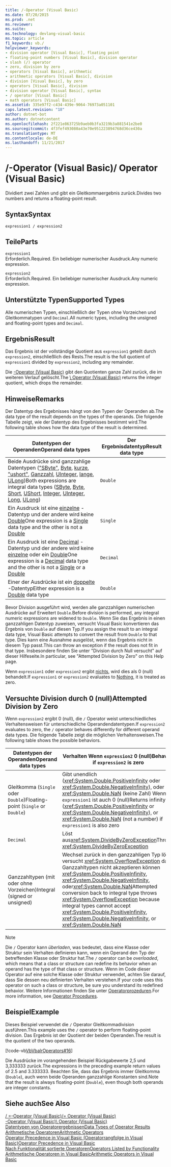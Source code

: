 ```yaml
---
title: /-Operator (Visual Basic)
ms.date: 07/20/2015
ms.prod: .net
ms.reviewer: 
ms.suite: 
ms.technology: devlang-visual-basic
ms.topic: article
f1_keywords: vb./
helpviewer_keywords:
- division operator [Visual Basic], floating point
- floating-point numbers [Visual Basic], division operator
- slash (/) operator
- zero, division by zero
- operators [Visual Basic], arithmetic
- arithmetic operators [Visual Basic], division
- division [Visual Basic], by zero
- operators [Visual Basic], division
- division operator [Visual Basic], syntax
- / operator [Visual Basic]
- math operators [Visual Basic]
ms.assetid: 335e97f2-c434-439e-9064-76973a051101
caps.latest.revision: "18"
author: dotnet-bot
ms.author: dotnetcontent
ms.openlocfilehash: 2f221e863725b9aeb0b3fa3219b3a881541e2be0
ms.sourcegitcommit: 4f3fef493080a43e70e951223894768d36ce430a
ms.translationtype: MT
ms.contentlocale: de-DE
ms.lasthandoff: 11/21/2017
---
```

# <a name="-operator-visual-basic"></a><span data-ttu-id="8db53-102">/-Operator (Visual Basic)</span><span class="sxs-lookup"><span data-stu-id="8db53-102">/ Operator (Visual Basic)</span></span>
<span data-ttu-id="8db53-103">Dividiert zwei Zahlen und gibt ein Gleitkommaergebnis zurück.</span><span class="sxs-lookup"><span data-stu-id="8db53-103">Divides two numbers and returns a floating-point result.</span></span>  
  
## <a name="syntax"></a><span data-ttu-id="8db53-104">Syntax</span><span class="sxs-lookup"><span data-stu-id="8db53-104">Syntax</span></span>  
  
```  
expression1 / expression2  
```  
  
## <a name="parts"></a><span data-ttu-id="8db53-105">Teile</span><span class="sxs-lookup"><span data-stu-id="8db53-105">Parts</span></span>  
 `expression1`  
 <span data-ttu-id="8db53-106">Erforderlich.</span><span class="sxs-lookup"><span data-stu-id="8db53-106">Required.</span></span> <span data-ttu-id="8db53-107">Ein beliebiger numerischer Ausdruck.</span><span class="sxs-lookup"><span data-stu-id="8db53-107">Any numeric expression.</span></span>  
  
 `expression2`  
 <span data-ttu-id="8db53-108">Erforderlich.</span><span class="sxs-lookup"><span data-stu-id="8db53-108">Required.</span></span> <span data-ttu-id="8db53-109">Ein beliebiger numerischer Ausdruck.</span><span class="sxs-lookup"><span data-stu-id="8db53-109">Any numeric expression.</span></span>  
  
## <a name="supported-types"></a><span data-ttu-id="8db53-110">Unterstützte Typen</span><span class="sxs-lookup"><span data-stu-id="8db53-110">Supported Types</span></span>  
 <span data-ttu-id="8db53-111">Alle numerischen Typen, einschließlich der Typen ohne Vorzeichen und Gleitkommatypen und `Decimal`.</span><span class="sxs-lookup"><span data-stu-id="8db53-111">All numeric types, including the unsigned and floating-point types and `Decimal`.</span></span>  
  
## <a name="result"></a><span data-ttu-id="8db53-112">Ergebnis</span><span class="sxs-lookup"><span data-stu-id="8db53-112">Result</span></span>  
 <span data-ttu-id="8db53-113">Das Ergebnis ist der vollständige Quotient aus `expression1` geteilt durch `expression2`, einschließlich des Rests.</span><span class="sxs-lookup"><span data-stu-id="8db53-113">The result is the full quotient of `expression1` divided by `expression2`, including any remainder.</span></span>  
  
 <span data-ttu-id="8db53-114">Die [\-Operator (Visual Basic)](../../../visual-basic/language-reference/operators/integer-division-operator.md) gibt den Quotienten ganze Zahl zurück, die im weiteren Verlauf gelöscht.</span><span class="sxs-lookup"><span data-stu-id="8db53-114">The [\ Operator (Visual Basic)](../../../visual-basic/language-reference/operators/integer-division-operator.md) returns the integer quotient, which drops the remainder.</span></span>  
  
## <a name="remarks"></a><span data-ttu-id="8db53-115">Hinweise</span><span class="sxs-lookup"><span data-stu-id="8db53-115">Remarks</span></span>  
 <span data-ttu-id="8db53-116">Der Datentyp des Ergebnisses hängt von den Typen der Operanden ab.</span><span class="sxs-lookup"><span data-stu-id="8db53-116">The data type of the result depends on the types of the operands.</span></span> <span data-ttu-id="8db53-117">Die folgende Tabelle zeigt, wie der Datentyp des Ergebnisses bestimmt wird.</span><span class="sxs-lookup"><span data-stu-id="8db53-117">The following table shows how the data type of the result is determined.</span></span>  
  
|<span data-ttu-id="8db53-118">Datentypen der Operanden</span><span class="sxs-lookup"><span data-stu-id="8db53-118">Operand data types</span></span>|<span data-ttu-id="8db53-119">Der Ergebnisdatentyp</span><span class="sxs-lookup"><span data-stu-id="8db53-119">Result data type</span></span>|  
|------------------------|----------------------|  
|<span data-ttu-id="8db53-120">Beide Ausdrücke sind ganzzahlige Datentypen (["SByte"](../../../visual-basic/language-reference/data-types/sbyte-data-type.md), [Byte](../../../visual-basic/language-reference/data-types/byte-data-type.md), [kurze](../../../visual-basic/language-reference/data-types/short-data-type.md), ["ushort"](../../../visual-basic/language-reference/data-types/ushort-data-type.md), [Ganzzahl](../../../visual-basic/language-reference/data-types/integer-data-type.md), [UInteger](../../../visual-basic/language-reference/data-types/uinteger-data-type.md), [lange](../../../visual-basic/language-reference/data-types/long-data-type.md), [ULong](../../../visual-basic/language-reference/data-types/ulong-data-type.md))</span><span class="sxs-lookup"><span data-stu-id="8db53-120">Both expressions are integral data types ([SByte](../../../visual-basic/language-reference/data-types/sbyte-data-type.md), [Byte](../../../visual-basic/language-reference/data-types/byte-data-type.md), [Short](../../../visual-basic/language-reference/data-types/short-data-type.md), [UShort](../../../visual-basic/language-reference/data-types/ushort-data-type.md), [Integer](../../../visual-basic/language-reference/data-types/integer-data-type.md), [UInteger](../../../visual-basic/language-reference/data-types/uinteger-data-type.md), [Long](../../../visual-basic/language-reference/data-types/long-data-type.md), [ULong](../../../visual-basic/language-reference/data-types/ulong-data-type.md))</span></span>|`Double`|  
|<span data-ttu-id="8db53-121">Ein Ausdruck ist eine [einzelne](../../../visual-basic/language-reference/data-types/single-data-type.md) -Datentyp und der andere wird keine [Double](../../../visual-basic/language-reference/data-types/double-data-type.md)</span><span class="sxs-lookup"><span data-stu-id="8db53-121">One expression is a [Single](../../../visual-basic/language-reference/data-types/single-data-type.md) data type and the other is not a [Double](../../../visual-basic/language-reference/data-types/double-data-type.md)</span></span>|`Single`|  
|<span data-ttu-id="8db53-122">Ein Ausdruck ist eine [Decimal](../../../visual-basic/language-reference/data-types/decimal-data-type.md) -Datentyp und der andere wird keine [einzelne](../../../visual-basic/language-reference/data-types/single-data-type.md) oder ein [Double](../../../visual-basic/language-reference/data-types/double-data-type.md)</span><span class="sxs-lookup"><span data-stu-id="8db53-122">One expression is a [Decimal](../../../visual-basic/language-reference/data-types/decimal-data-type.md) data type and the other is not a [Single](../../../visual-basic/language-reference/data-types/single-data-type.md) or a [Double](../../../visual-basic/language-reference/data-types/double-data-type.md)</span></span>|`Decimal`|  
|<span data-ttu-id="8db53-123">Einer der Ausdrücke ist ein [doppelte](../../../visual-basic/language-reference/data-types/double-data-type.md) -Datentyp</span><span class="sxs-lookup"><span data-stu-id="8db53-123">Either expression is a [Double](../../../visual-basic/language-reference/data-types/double-data-type.md) data type</span></span>|`Double`|  
  
 <span data-ttu-id="8db53-124">Bevor Division ausgeführt wird, werden alle ganzzahligen numerischen Ausdrücke auf Erweitert `Double`.</span><span class="sxs-lookup"><span data-stu-id="8db53-124">Before division is performed, any integral numeric expressions are widened to `Double`.</span></span> <span data-ttu-id="8db53-125">Wenn Sie das Ergebnis in einen ganzzahligen Datentyp zuweisen, versucht Visual Basic konvertieren das Ergebnis von `Double` auf diesen Typ.</span><span class="sxs-lookup"><span data-stu-id="8db53-125">If you assign the result to an integral data type, Visual Basic attempts to convert the result from `Double` to that type.</span></span> <span data-ttu-id="8db53-126">Dies kann eine Ausnahme ausgelöst, wenn das Ergebnis nicht in diesem Typ passt.</span><span class="sxs-lookup"><span data-stu-id="8db53-126">This can throw an exception if the result does not fit in that type.</span></span> <span data-ttu-id="8db53-127">Insbesondere finden Sie unter "Division durch Null versucht" auf dieser Hilfeseite.</span><span class="sxs-lookup"><span data-stu-id="8db53-127">In particular, see "Attempted Division by Zero" on this Help page.</span></span>  
  
 <span data-ttu-id="8db53-128">Wenn `expression1` oder `expression2` ergibt [nichts](../../../visual-basic/language-reference/nothing.md), wird dies als 0 (null) behandelt.</span><span class="sxs-lookup"><span data-stu-id="8db53-128">If `expression1` or `expression2` evaluates to [Nothing](../../../visual-basic/language-reference/nothing.md), it is treated as zero.</span></span>  
  
## <a name="attempted-division-by-zero"></a><span data-ttu-id="8db53-129">Versuchte Division durch 0 (null)</span><span class="sxs-lookup"><span data-stu-id="8db53-129">Attempted Division by Zero</span></span>  
 <span data-ttu-id="8db53-130">Wenn `expression2` ergibt 0 (null), die `/` Operator weist unterschiedliches Verhaltensweisen für unterschiedliche Operandendatentypen.</span><span class="sxs-lookup"><span data-stu-id="8db53-130">If `expression2` evaluates to zero, the `/` operator behaves differently for different operand data types.</span></span> <span data-ttu-id="8db53-131">Die folgende Tabelle zeigt die möglichen Verhaltensweisen.</span><span class="sxs-lookup"><span data-stu-id="8db53-131">The following table shows the possible behaviors.</span></span>  
  
|<span data-ttu-id="8db53-132">Datentypen der Operanden</span><span class="sxs-lookup"><span data-stu-id="8db53-132">Operand data types</span></span>|<span data-ttu-id="8db53-133">Verhalten Wenn `expression2` 0 (null)</span><span class="sxs-lookup"><span data-stu-id="8db53-133">Behavior if `expression2` is zero</span></span>|  
|------------------------|---------------------------------------|  
|<span data-ttu-id="8db53-134">Gleitkomma (`Single` oder `Double`)</span><span class="sxs-lookup"><span data-stu-id="8db53-134">Floating-point (`Single` or `Double`)</span></span>|<span data-ttu-id="8db53-135">Gibt unendlich (<xref:System.Double.PositiveInfinity> oder <xref:System.Double.NegativeInfinity>), oder <xref:System.Double.NaN> (keine Zahl) Wenn `expression1` ist auch 0 (null)</span><span class="sxs-lookup"><span data-stu-id="8db53-135">Returns infinity (<xref:System.Double.PositiveInfinity> or <xref:System.Double.NegativeInfinity>), or <xref:System.Double.NaN> (not a number) if `expression1` is also zero</span></span>|  
|`Decimal`|<span data-ttu-id="8db53-136">Löst aus<xref:System.DivideByZeroException></span><span class="sxs-lookup"><span data-stu-id="8db53-136">Throws <xref:System.DivideByZeroException></span></span>|  
|<span data-ttu-id="8db53-137">Ganzzahltypen (mit oder ohne Vorzeichen)</span><span class="sxs-lookup"><span data-stu-id="8db53-137">Integral (signed or unsigned)</span></span>|<span data-ttu-id="8db53-138">Wechsel zurück in den ganzzahligen Typ löst versucht <xref:System.OverflowException> da Ganzzahltypen nicht akzeptieren können <xref:System.Double.PositiveInfinity>, <xref:System.Double.NegativeInfinity>, oder<xref:System.Double.NaN></span><span class="sxs-lookup"><span data-stu-id="8db53-138">Attempted conversion back to integral type throws <xref:System.OverflowException> because integral types cannot accept <xref:System.Double.PositiveInfinity>, <xref:System.Double.NegativeInfinity>, or <xref:System.Double.NaN></span></span>|  
  
> [!NOTE]
>  <span data-ttu-id="8db53-139">Die `/` Operator kann *überladen*, was bedeutet, dass eine Klasse oder Struktur sein Verhalten definieren kann, wenn ein Operand den Typ der betreffenden Klasse oder Struktur hat.</span><span class="sxs-lookup"><span data-stu-id="8db53-139">The `/` operator can be *overloaded*, which means that a class or structure can redefine its behavior when an operand has the type of that class or structure.</span></span> <span data-ttu-id="8db53-140">Wenn im Code dieser Operator auf eine solche Klasse oder Struktur verwendet, achten Sie darauf, dass Sie dessen neu definierten Verhalten verstehen.</span><span class="sxs-lookup"><span data-stu-id="8db53-140">If your code uses this operator on such a class or structure, be sure you understand its redefined behavior.</span></span> <span data-ttu-id="8db53-141">Weitere Informationen finden Sie unter [Operatorprozeduren](../../../visual-basic/programming-guide/language-features/procedures/operator-procedures.md).</span><span class="sxs-lookup"><span data-stu-id="8db53-141">For more information, see [Operator Procedures](../../../visual-basic/programming-guide/language-features/procedures/operator-procedures.md).</span></span>  
  
## <a name="example"></a><span data-ttu-id="8db53-142">Beispiel</span><span class="sxs-lookup"><span data-stu-id="8db53-142">Example</span></span>  
 <span data-ttu-id="8db53-143">Dieses Beispiel verwendet die `/` Operator Gleitkommadivision ausführen.</span><span class="sxs-lookup"><span data-stu-id="8db53-143">This example uses the `/` operator to perform floating-point division.</span></span> <span data-ttu-id="8db53-144">Das Ergebnis ist der Quotient der beiden Operanden.</span><span class="sxs-lookup"><span data-stu-id="8db53-144">The result is the quotient of the two operands.</span></span>  
  
 [!code-vb[VbVbalrOperators#16](../../../visual-basic/language-reference/operators/codesnippet/VisualBasic/floating-point-division-operator_1.vb)]  
  
 <span data-ttu-id="8db53-145">Die Ausdrücke im vorangehenden Beispiel Rückgabewerte 2,5 und 3,333333 zurück.</span><span class="sxs-lookup"><span data-stu-id="8db53-145">The expressions in the preceding example return values of 2.5 and 3.333333.</span></span> <span data-ttu-id="8db53-146">Beachten Sie, dass das Ergebnis immer Gleitkomma (`Double`), auch wenn beide Operanden ganzzahlige Konstanten sind.</span><span class="sxs-lookup"><span data-stu-id="8db53-146">Note that the result is always floating-point (`Double`), even though both operands are integer constants.</span></span>  
  
## <a name="see-also"></a><span data-ttu-id="8db53-147">Siehe auch</span><span class="sxs-lookup"><span data-stu-id="8db53-147">See Also</span></span>  
 [<span data-ttu-id="8db53-148">/ =-Operator (Visual Basic)</span><span class="sxs-lookup"><span data-stu-id="8db53-148">/= Operator (Visual Basic)</span></span>](../../../visual-basic/language-reference/operators/floating-point-division-assignment-operator.md)  
 [<span data-ttu-id="8db53-149">\-Operator (Visual Basic)</span><span class="sxs-lookup"><span data-stu-id="8db53-149">\ Operator (Visual Basic)</span></span>](../../../visual-basic/language-reference/operators/integer-division-operator.md)  
 [<span data-ttu-id="8db53-150">Datentypen von Operatorergebnissen</span><span class="sxs-lookup"><span data-stu-id="8db53-150">Data Types of Operator Results</span></span>](../../../visual-basic/language-reference/operators/data-types-of-operator-results.md)  
 [<span data-ttu-id="8db53-151">Arithmetische Operatoren</span><span class="sxs-lookup"><span data-stu-id="8db53-151">Arithmetic Operators</span></span>](../../../visual-basic/language-reference/operators/arithmetic-operators.md)  
 [<span data-ttu-id="8db53-152">Operator Precedence in Visual Basic (Operatorrangfolge in Visual Basic)</span><span class="sxs-lookup"><span data-stu-id="8db53-152">Operator Precedence in Visual Basic</span></span>](../../../visual-basic/language-reference/operators/operator-precedence.md)  
 [<span data-ttu-id="8db53-153">Nach Funktionalität sortierte Operatoren</span><span class="sxs-lookup"><span data-stu-id="8db53-153">Operators Listed by Functionality</span></span>](../../../visual-basic/language-reference/operators/operators-listed-by-functionality.md)  
 [<span data-ttu-id="8db53-154">Arithmetische Operatoren in Visual Basic</span><span class="sxs-lookup"><span data-stu-id="8db53-154">Arithmetic Operators in Visual Basic</span></span>](../../../visual-basic/programming-guide/language-features/operators-and-expressions/arithmetic-operators.md)
